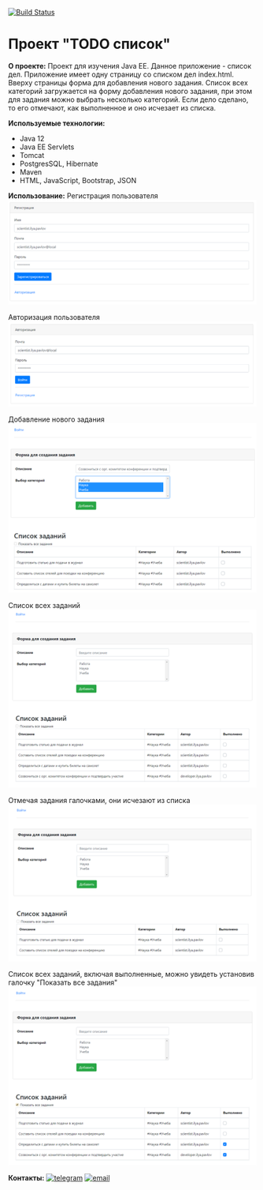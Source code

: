 [![Build Status](https://travis-ci.org/ilyapavlovru/job4j_todo.svg?branch=master)](https://travis-ci.org/ilyapavlovru/job4j_todo)

Проект "TODO список"
=====================

**О проекте:**
Проект для изучения Java EE.
Данное приложение - список дел.
Приложение имеет одну страницу со списком дел index.html.
Вверху страницы форма для добавления нового задания. 
Список всех категорий загружается на форму добавления нового задания, при этом для задания можно выбрать несколько категорий.
Если дело сделано, то его отмечают, как выполненное и оно исчезает из списка.

**Используемые технологии:**
* Java 12
* Java EE Servlets
* Tomcat
* PostgresSQL, Hibernate
* Maven
* HTML, JavaScript, Bootstrap, JSON

**Использование:**
Регистрация пользователя
![ScreenShot](images/2021-05-20_111837.png)

Авторизация пользователя
![ScreenShot](images/2021-05-20_113014.png)

Добавление нового задания
![ScreenShot](images/2021-05-20_112339.png)

Список всех заданий
![ScreenShot](images/2021-05-20_112404.png)

Отмечая задания галочками, они исчезают из списка
![ScreenShot](images/2021-05-20_112433.png)

Список всех заданий, включая выполненные, можно увидеть установив галочку "Показать все задания"
![ScreenShot](images/2021-05-20_112455.png)

**Контакты:**
[![telegram](https://img.shields.io/badge/Telegram-gray?style=for-the-badge&logo=Telegram&logoColor=white)](https://t.me/pavlovilyaru)
[![email](https://img.shields.io/badge/Mail.Ru-blue?style=for-the-badge&logo=Mail.Ru&logoColor=white)](mailto:ilya.pavlov@list.ru)
